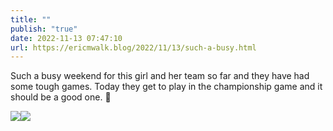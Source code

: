 ```yaml
---
title: ""
publish: "true"
date: 2022-11-13 07:47:10
url: https://ericmwalk.blog/2022/11/13/such-a-busy.html
---
```

Such a busy weekend for this girl and her team so far and they have had some tough games. Today they get to play in the championship game and it should be a good one. 🏒


![](https://ericmwalk.blog/uploads/2022/d874d1b9eb.jpg)![](https://ericmwalk.blog/uploads/2022/dad5d54a3f.jpg)